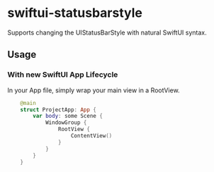 # swiftui-statusbarstyle
Supports changing the UIStatusBarStyle with natural SwiftUI syntax. 

## Usage
### With new SwiftUI App Lifecycle</h2>
In your App file, simply wrap your main view in a RootView.

```swift
    @main
    struct ProjectApp: App {     
        var body: some Scene {
            WindowGroup {
                RootView {
                    ContentView()
                }
            }
        }
    }
```
